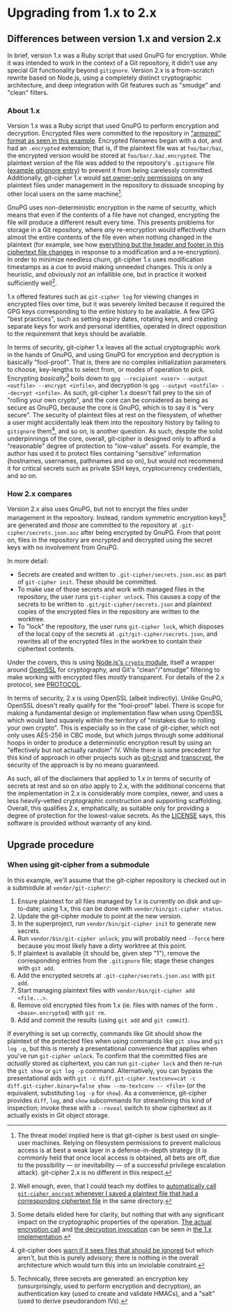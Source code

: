# Upgrading from 1.x to 2.x

## Differences between version 1.x and version 2.x

In brief, version 1.x was a Ruby script that used GnuPG for encryption. While it was intended to work in the context of a Git repository, it didn't use any special Git functionality beyond `gitignore`. Version 2.x is a from-scratch rewrite based on Node.js, using a completely distinct cryptographic architecture, and deep integration with Git features such as "smudge" and "clean" filters.

### About 1.x

Version 1.x was a Ruby script that used GnuPG to perform encryption and decryption. Encrypted files were committed to the repository in ["armored" format as seen in this example](https://github.com/wincent/wincent/blob/84bbf3590edb41ffeb8b27b18efe68c64f04a6ec/aspects/ssh/templates/.ssh/.config.erb.encrypted). Encrypted filenames began with a dot, and had an `.encrypted` extension; that is, if the plaintext file was at `foo/bar/baz`, the encrypted version would be stored at `foo/bar/.baz.encrypted`. The plaintext version of the file was added to the repository's `.gitignore` file ([example gitignore entry](https://github.com/wincent/wincent/blob/84bbf3590edb41ffeb8b27b18efe68c64f04a6ec/.gitignore#L21)) to prevent it from being carelessly committed. Additionally, git-cipher 1.x would [set owner-only permissions](https://github.com/wincent/git-cipher/blob/8d602a1a1906bed9de202c935d71e7a276e5e438/bin/git-cipher#L350-L356) on any plaintext files under management in the repository to dissuade snooping by other local users on the same machine[^local].

[^local]: The threat model implied here is that git-cipher is best used on single-user machines. Relying on filesystem permissions to prevent malicious access is at best a weak layer in a defense-in-depth strategy (it is commonly held that once local access is obtained, all bets are off, due to the possibility — or inevitability — of a successful privilege escalation attack). git-cipher 2.x is no different in this respect.

GnuPG uses non-deterministic encryption in the name of security, which means that even if the contents of a file have not changed, encrypting the file will produce a different result every time. This presents problems for storage in a Git repository, where _any_ re-encryption would effectively churn almost the entire contents of the file even when nothing changed in the plaintext (for example, see how [everything but the header and footer in this ciphertext file changes](https://github.com/wincent/wincent/commit/a87a25e51867f125da8d8c6ce0c8c5aac073a40d) in response to a modification and a re-encryption). In order to minimize needless churn, git-cipher 1.x uses modification timestamps as a cue to avoid making unneeded changes. This _is_ only a heuristic, and obviously not an infallible one, but in practice it worked sufficiently well[^autosave].

[^autosave]: Well enough, even, that I could teach my dotfiles to [automatically call `git-cipher encrypt` whenever I saved a plaintext file that had a corresponding ciphertext file](https://github.com/wincent/wincent/blob/fdae884e343acfe025751c5bd78546aa630771e8/aspects/nvim/files/.config/nvim/autoload/wincent/autocmds.vim#L6-L33) in the same directory.

1.x offered features such as `git-cipher log` for viewing changes in encrypted files over time, but it was severely limited because it required the GPG keys corresponding to the entire history to be available. A few GPG "best practices", such as setting expiry dates, rotating keys, and creating separate keys for work and personal identities, operated in direct opposition to the requirement that keys should be available.

In terms of security, git-cipher 1.x leaves all the actual cryptographic work in the hands of GnuPG, and using GnuPG for encryption and decryption is basically "fool-proof". That is, there are no complex initialization parameters to choose, key-lengths to select from, or modes of operation to pick. Encrypting _basically_[^details] boils down to `gpg --recipient <user> --output <outfile> --encrypt <infile>`, and decryption is `gpg --output <outfile> --decrypt <infile>`. As such, git-cipher 1.x doesn't fall prey to the sin of "rolling your own crypto", and the core can be considered as being as secure as GnuPG, because the core _is_ GnuPG, which is to say it is "very secure". The security of plaintext files at rest on the filesystem, of whether a user might accidentally leak them into the repository history by failing to `gitignore` them[^gitignore], and so on, is another question. As such, despite the solid underpinnings of the core, overall, git-cipher is designed only to afford a "reasonable" degree of protection to "low-value" assets. For example, the author has used it to protect files containing "sensitive" information (hostnames, usernames, pathnames and so on), but would not recommend it for critical secrets such as private SSH keys, cryptocurrency credentials, and so on.

[^details]: Some details elided here for clarity, but nothing that with any significant impact on the cryptographic properties of the operation. [The actual encryption call](https://github.com/wincent/git-cipher/blob/8d602a1a1906bed9de202c935d71e7a276e5e438/bin/git-cipher#L160-L170) and [the decryption invocation](https://github.com/wincent/git-cipher/blob/8d602a1a1906bed9de202c935d71e7a276e5e438/bin/git-cipher#L198-L209) can be seen in [the 1.x implementation](https://github.com/wincent/git-cipher/blob/1-x-release/bin/git-cipher).

[^gitignore]: git-cipher does [warn if it sees files that should be ignored](https://github.com/wincent/git-cipher/blob/76aff9a5da6e786f30a7ed73452b32f92bb7a671/bin/git-cipher#L41-L43) but which aren't, but this is purely advisory; there is nothing in the overall architecture which would turn this into un inviolable constraint.

### How 2.x compares

Version 2.x also uses GnuPG, but not to encrypt the files under management in the repository. Instead, random symmetric encryption keys[^keys] are generated and _those_ are committed to the repository at `.git-cipher/secrets.json.asc` after being encrypted by GnuPG. From that point on, files in the repository are encrypted and decrypted using the secret keys with no involvement from GnuPG.

[^keys]: Technically, three secrets are generated: an encryption key (unsurprisingly, used to perform encryption and decryption), an authentication key (used to create and validate HMACs), and a "salt" (used to derive pseudorandom IVs).

In more detail:

- Secrets are created and written to `.git-cipher/secrets.json.asc` as part of `git-cipher init`. These should be committed.
- To make use of those secrets and work with managed files in the repository, the user runs `git-cipher unlock`. This causes a copy of the secrets to be written to `.git/git-cipher/secrets.json` and plaintext copies of the encrypted files in the repository are written to the worktree.
- To "lock" the repository, the user runs `git-cipher lock`, which disposes of the local copy of the secrets at `.git/git-cipher/secrets.json`, and rewrites all of the encrypted files in the worktree to contain their ciphertext contents.

Under the covers, this is using [Node.js's `crypto` module](https://nodejs.org/api/crypto.html), itself a wrapper around [OpenSSL](https://www.openssl.org/) for cryptography, and Git's "clean"/"smudge" filtering to make working with encrypted files _mostly_ transparent. For details of the 2.x protocol, see [PROTOCOL](PROTOCOL.md).

In terms of security, 2.x is using OpenSSL (albeit indirectly). Unlike GnuPG, OpenSSL doesn't really qualify for the "fool-proof" label. There is scope for making a fundamental design or implementation flaw when using OpenSSL which would land squarely within the territory of "mistakes due to rolling your own crypto". This is especially so in the case of git-cipher, which not only uses AES-256 in CBC mode, but which jumps through some additional hoops in order to produce a deterministic encryption result by using an "effectively but not actually random" IV. While there is some precedent for this kind of approach in other projects such as [git-crypt](https://github.com/AGWA/git-crypt) and [transcrypt](https://github.com/elasticdog/transcrypt), the security of the approach is by no means guaranteed.

As such, all of the disclaimers that applied to 1.x in terms of security of secrets at rest and so on _also_ apply to 2.x, with the additional concerns that the implementation in 2.x is considerably more complex, newer, and uses a less heavily-vetted cryptographic construction and supporting scaffolding. Overall, this qualifies 2.x, emphatically, as suitable only for providing a degree of protection for the lowest-value secrets. As the [LICENSE](LICENSE.md) says, this software is provided without warranty of any kind.

## Upgrade procedure

### When using git-cipher from a submodule

In this example, we'll assume that the git-cipher repository is checked out in a submodule at `vendor/git-cipher/`:

1. Ensure plaintext for all files managed by 1.x is currently on disk and up-to-date; using 1.x, this can be done with `vendor/bin/git-cipher status`.
2. Update the git-cipher module to point at the new version.
3. In the superproject, run `vendor/bin/git-cipher init` to generate new secrets.
4. Run `vendor/bin/git-cipher unlock`; you will probably need `--force` here because you most likely have a dirty worktree at this point.
5. If plaintext is available (it should be, given step "1"), remove the corresponding entries from the `.gitignore` file; stage these changes with `git add`.
6. Add the encrypted secrets at `.git-cipher/secrets.json.asc` with `git add`.
7. Start managing plaintext files with `vendor/bin/git-cipher add <file...>`.
8. Remove old encrypted files from 1.x (ie. files with names of the form `.<base>.encrypted`) with `git rm`.
9. Add and commit the results (using `git add` and `git commit`).

If everything is set up correctly, commands like Git should show the plaintext of the protected files when using commands like `git show` and `git log -p`, but this is merely a presentational convenience that applies when you've run `git-cipher unlock`. To confirm that the committed files are _actually_ stored as ciphertext, you can run `git-cipher lock` and then re-run the `git show` or `git log -p` command. Alternatively, you can bypass the presentational aids with `git -c diff.git-cipher.textconv=cat -c diff.git-cipher.binary=false show --no-textconv -- <file>` (or the equivalent, substituting `log -p` for `show`). As a convenience, git-cipher provides `diff`, `log`, and `show` subcommands for streamlining this kind of inspection; invoke these with a `--reveal` switch to show ciphertext as it actually exists in Git object storage.
